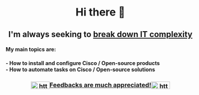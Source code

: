 <h1 align="center">Hi there 👋</h1>
<h2 align="center">I'm always seeking to <ins>break down IT complexity</ins></h2>

<h4>My main topics are:</h4>
<h4>- How to install and configure Cisco / Open-source products<br>
- How to automate tasks on Cisco / Open-source solutions</h4>
</h3>
<h3 align="center"><a href="https://linkedin.com/in/xavier-valette/" target="blank"><img align="center" src="https://raw.githubusercontent.com/rahuldkjain/github-profile-readme-generator/master/src/images/icons/Social/linked-in-alt.svg" alt="https://www.linkedin.com/in/xavier-valette/" height="20" width="50" />Feedbacks are much appreciated!<img align="center" src="https://raw.githubusercontent.com/rahuldkjain/github-profile-readme-generator/master/src/images/icons/Social/linked-in-alt.svg" alt="https://www.linkedin.com/in/xavier-valette/" height="20" width="50" /></h1>

